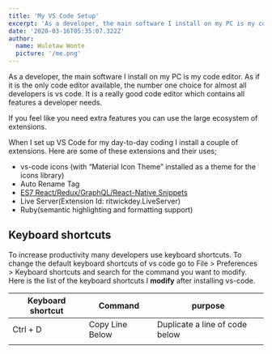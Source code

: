 ```yaml
---
title: 'My VS Code Setup'
excerpt: 'As a developer, the main software I install on my PC is my code editor. As if it is the only code editor available'
date: '2020-03-16T05:35:07.322Z'
author:
  name: Wuletaw Wonte
  picture: '/me.png'
---
```



As a developer, the main software I install on my PC is my code editor. As if it is the only code editor available, the number one choice for almost all developers is vs code. It is a really good code editor which contains all features a developer needs.  

If you feel like you need extra features you can use the large ecosystem of extensions.

When I set up VS Code for my day-to-day coding I install a couple of extensions. Here are some of these extensions and their uses;

- vs-code icons (with “Material Icon Theme” installed as a theme for the icons library)
- Auto Rename Tag
- [ES7 React/Redux/GraphQL/React-Native Snippets]([https://www.digitalocean.com/community/tutorials/the-best-react-extension-for-vs-code](https://www.digitalocean.com/community/tutorials/the-best-react-extension-for-vs-code))
- Live Server(Extension Id: ritwickdey.LiveServer)
- Ruby(semantic highlighting and formatting support)

## Keyboard shortcuts

To increase productivity many developers use keyboard shortcuts. To change the default keyboard shortcuts of vs code go to File > Preferences > Keyboard shortcuts and search for the command you want to modify. Here is the list of the keyboard shortcuts I **modify** after installing vs-code. 

| Keyboard shortcut  | Command | purpose |
| --- | --- | --- |
| Ctrl + D | Copy Line Below | Duplicate a line of code below  |
|  |  |  |